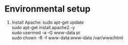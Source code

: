 # Environmental setup

1. Install Apache:
   sudo apt-get update <br/>
   sudo apt-get install apache2 -y <br/>
   sudo usermod -a -G www-data pi <br/>
   sudo chown -R -f www-data:www-data /var/www/html <br/>
